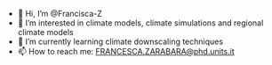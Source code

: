 - 👋 Hi, I’m @Francisca-Z
- 👀 I’m interested in climate models, climate simulations and regional climate models
- 🌱 I’m currently learning climate downscaling techniques
- 📫 How to reach me: FRANCESCA.ZARABARA@phd.units.it

<!---
Francisca-Z/Francisca-Z is a ✨ special ✨ repository because its `README.md` (this file) appears on your GitHub profile.
You can click the Preview link to take a look at your changes.
--->

